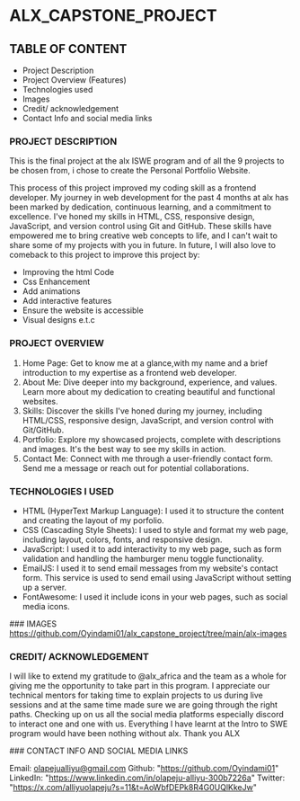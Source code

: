 # ALX_CAPSTONE_PROJECT

## TABLE OF CONTENT
-  Project Description
- Project Overview (Features)
- Technologies used
- Images
- Credit/ acknowledgement
- Contact Info and social media links
  


### PROJECT DESCRIPTION

This is the final project at the alx ISWE program and of all the 9 projects to be chosen from, i chose to create the Personal Portfolio Website.

This process of this project improved my coding skill as a frontend developer.
  My journey in web development for the past 4 months at alx has been marked by dedication, continuous learning, and a commitment to excellence. I've honed my skills in HTML, CSS, responsive design, JavaScript, and version control using Git and GitHub. These skills have empowered me to bring creative web concepts to life, and I can't wait to share some of my projects with you in future.
  In future, I will also love to comeback to this project to improve this project by:
  - Improving the html Code
  - Css Enhancement
  - Add animations
  - Add interactive features
  - Ensure the website is accessible
  - Visual designs e.t.c
  
  
  
  

  ### PROJECT OVERVIEW
  1. Home Page: Get to know me at a glance,with my name and a brief introduction to my expertise as a frontend web developer.
1. About Me: Dive deeper into my background, experience, and values. Learn more about my dedication to creating beautiful and functional websites.
2. Skills: Discover the skills I've honed during my journey, including HTML/CSS, responsive design, JavaScript, and version control with Git/GitHub.
3. Portfolio: Explore my showcased projects, complete with descriptions and images. It's the best way to see my skills in action.
4. Contact Me: Connect with me through a user-friendly contact form. Send me a message or reach out for potential collaborations.

### TECHNOLOGIES I USED
- HTML (HyperText Markup Language):  I used it to structure the content and creating the layout of my porfolio.
- CSS (Cascading Style Sheets): I used to style and format my web page, including layout, colors, fonts, and responsive design.
- JavaScript:  I used it to add interactivity to my web page, such as form validation and handling the hamburger menu toggle functionality.
- EmailJS:  I used it to send email messages from my website's contact form.         This service is used to send email using JavaScript without setting up a server.
- FontAwesome: I used it include icons in your web pages, such as social media icons.

### IMAGES
https://github.com/Oyindami01/alx_capstone_project/tree/main/alx-images

### CREDIT/ ACKNOWLEDGEMENT
 I will like to extend my gratitude to @alx_africa and the team as a whole for giving me the opportunity to take part in this program. I appreciate our technical mentors for taking time to explain projects to us during live sessions and at the same time made sure we are going through the right paths. Checking up on us  all the social media platforms especially discord to interact one and one with us. Everything I have learnt at the Intro to SWE program would have been nothing without alx. 
Thank you ALX 



### CONTACT INFO AND SOCIAL MEDIA LINKS

Email: olapejualliyu@gmail.com
Github: "https://github.com/Oyindami01"
LinkedIn: "https://www.linkedin.com/in/olapeju-alliyu-300b7226a"
Twitter: "https://x.com/alliyuolapeju?s=11&t=AoWbfDEPk8R4G0UQlKkeJw"
